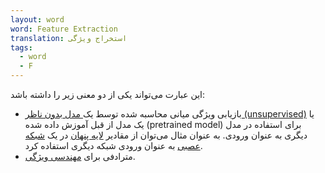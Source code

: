 ```yaml
---
layout: word
word: Feature Extraction
translation: استخراج ویژگی
tags:
  - word
  - F
---
```

این عبارت می‌تواند یکی از دو معنی زیر را داشته باشد:

* بازیابی ویژگی میانی محاسبه شده توسط یک[ مدل بدون ناظر (unsupervised)](/U/unsupervised_machine_learning) یا یک مدل از قبل آموزش داده شده (pretrained model) برای استفاده در مدل دیگری به عنوان ورودی. به عنوان مثال می‌توان از مقادیر [لایه پنهان](/H/hidden_layer) در یک [شبکه عصبی](/N/neural_network) به عنوان ورودی شبکه دیگری استفاده کرد.
* مترادفی برای [مهندسی ویژگی](/F/feature_engineering).